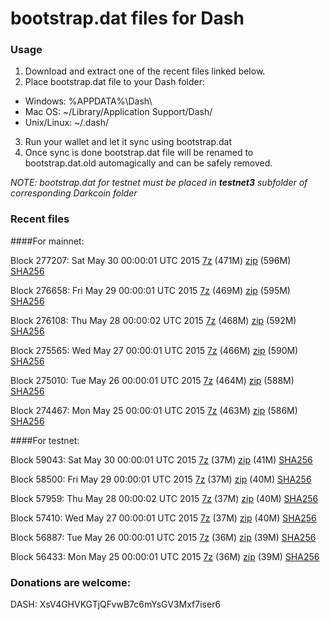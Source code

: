 # bootstrap.dat files for Dash

### Usage

1. Download and extract one of the recent files linked below.
2. Place bootstrap.dat file to your Dash folder:
 - Windows: %APPDATA%\Dash\
 - Mac OS: ~/Library/Application Support/Dash/
 - Unix/Linux: ~/.dash/
3. Run your wallet and let it sync using bootstrap.dat
4. Once sync is done bootstrap.dat file will be renamed to bootstrap.dat.old automagically and can be safely removed.

_NOTE: bootstrap.dat for testnet must be placed in **testnet3** subfolder of corresponding Darkcoin folder_

### Recent files

####For mainnet:

Block 277207: Sat May 30 00:00:01 UTC 2015 [7z](https://transfer.sh/1cTfkH/bootstrap.dat.20150530.7z) (471M) [zip](https://transfer.sh/jEhiT/bootstrap.dat.20150530.zip) (596M) [SHA256](https://transfer.sh/JfvUa/sha256.txt)

Block 276658: Fri May 29 00:00:01 UTC 2015 [7z](https://transfer.sh/rgG4F/bootstrap.dat.20150529.7z) (469M) [zip](https://transfer.sh/1cxZVL/bootstrap.dat.20150529.zip) (595M) [SHA256](https://transfer.sh/ncpC4/sha256.txt)

Block 276108: Thu May 28 00:00:02 UTC 2015 [7z](https://transfer.sh/RHwx8/bootstrap.dat.20150528.7z) (468M) [zip](https://transfer.sh/xUcmv/bootstrap.dat.20150528.zip) (592M) [SHA256](https://transfer.sh/ggvxE/sha256.txt)

Block 275565: Wed May 27 00:00:01 UTC 2015 [7z](https://transfer.sh/wiRu2/bootstrap.dat.20150527.7z) (466M) [zip](https://transfer.sh/DnzZK/bootstrap.dat.20150527.zip) (590M) [SHA256](https://transfer.sh/QqPOs/sha256.txt)

Block 275010: Tue May 26 00:00:01 UTC 2015 [7z](https://transfer.sh/16w3vs/bootstrap.dat.20150526.7z) (464M) [zip](https://transfer.sh/uvl1T/bootstrap.dat.20150526.zip) (588M) [SHA256](https://transfer.sh/12cUZH/sha256.txt)

Block 274467: Mon May 25 00:00:01 UTC 2015 [7z](https://transfer.sh/190QEj/bootstrap.dat.20150525.7z) (463M) [zip](https://transfer.sh/UOrcj/bootstrap.dat.20150525.zip) (586M) [SHA256](https://transfer.sh/u0RQR/sha256.txt)

####For testnet:

Block 59043: Sat May 30 00:00:01 UTC 2015 [7z](https://transfer.sh/15N1Do/bootstrap.dat.20150530.7z) (37M) [zip](https://transfer.sh/QzqBP/bootstrap.dat.20150530.zip) (41M) [SHA256](https://transfer.sh/YTMV0/sha256.txt)

Block 58500: Fri May 29 00:00:01 UTC 2015 [7z](https://transfer.sh/KKcwS/bootstrap.dat.20150529.7z) (37M) [zip](https://transfer.sh/RBQEi/bootstrap.dat.20150529.zip) (40M) [SHA256](https://transfer.sh/6y3Sq/sha256.txt)

Block 57959: Thu May 28 00:00:02 UTC 2015 [7z](https://transfer.sh/1gFTI2/bootstrap.dat.20150528.7z) (37M) [zip](https://transfer.sh/1eN4xM/bootstrap.dat.20150528.zip) (40M) [SHA256](https://transfer.sh/wc9cZ/sha256.txt)

Block 57410: Wed May 27 00:00:01 UTC 2015 [7z](https://transfer.sh/10FcqB/bootstrap.dat.20150527.7z) (37M) [zip](https://transfer.sh/OozGm/bootstrap.dat.20150527.zip) (40M) [SHA256](https://transfer.sh/12Caee/sha256.txt)

Block 56887: Tue May 26 00:00:01 UTC 2015 [7z](https://transfer.sh/Nzoar/bootstrap.dat.20150526.7z) (36M) [zip](https://transfer.sh/UAYFu/bootstrap.dat.20150526.zip) (39M) [SHA256](https://transfer.sh/XhGij/sha256.txt)

Block 56433: Mon May 25 00:00:01 UTC 2015 [7z](https://transfer.sh/PHqNu/bootstrap.dat.20150525.7z) (36M) [zip](https://transfer.sh/qlX1C/bootstrap.dat.20150525.zip) (39M) [SHA256](https://transfer.sh/vsyd4/sha256.txt)

### Donations are welcome:

DASH: XsV4GHVKGTjQFvwB7c6mYsGV3Mxf7iser6
